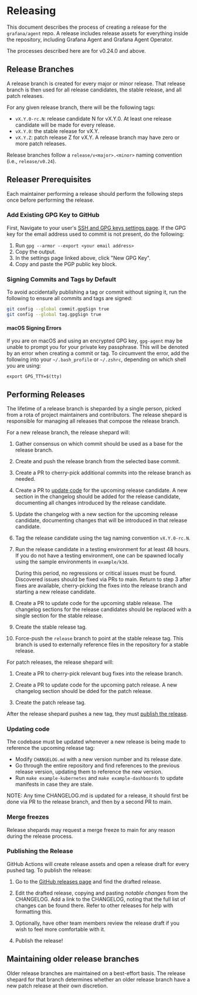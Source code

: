 # Releasing

This document describes the process of creating a release for the
`grafana/agent` repo. A release includes release assets for everything inside
the repository, including Grafana Agent and Grafana Agent Operator.

The processes described here are for v0.24.0 and above.

## Release Branches

A release branch is created for every major or minor release. That release
branch is then used for all release candidates, the stable release, and all
patch releases.

For any given release branch, there will be the following tags:

* `vX.Y.0-rc.N`: release candidate N for vX.Y.0. At least one release candidate
  will be made for every release.
* `vX.Y.0`: the stable release for vX.Y.
* `vX.Y.Z`: patch release Z for vX.Y. A release branch may have zero or more
  patch releases.

Release branches follow a `release/v<major>.<minor>` naming convention (i.e.,
`release/v0.24`).

## Releaser Prerequisites

Each maintainer performing a release should perform the following steps once
before performing the release.

### Add Existing GPG Key to GitHub

First, Navigate to your user's
[SSH and GPG keys settings page](https://github.com/settings/keys). If the GPG
key for the email address used to commit is not present, do the following:

1. Run `gpg --armor --export <your email address>`
2. Copy the output.
3. In the settings page linked above, click "New GPG Key".
4. Copy and paste the PGP public key block.

### Signing Commits and Tags by Default

To avoid accidentally publishing a tag or commit without signing it, run the
following to ensure all commits and tags are signed:

```bash
git config --global commit.gpgSign true
git config --global tag.gpgSign true
```

#### macOS Signing Errors

If you are on macOS and using an encrypted GPG key, `gpg-agent` may be unable
to prompt you for your private key passphrase. This will be denoted by an error
when creating a commit or tag. To circumvent the error, add the following into
your `~/.bash_profile` or `~/.zshrc`, depending on which shell you are using:

```
export GPG_TTY=$(tty)
```

## Performing Releases

The lifetime of a release branch is sheparded by a single person, picked from a
rota of project maintainers and contributors. The release shepard is
responsible for managing all releases that compose the release branch.

For a new release branch, the release shepard will:

1. Gather consensus on which commit should be used as a base for the release
   branch.

2. Create and push the release branch from the selected base commit.

3. Create a PR to cherry-pick additional commits into the release branch as
   needed.

4. Create a PR to [update code](#updating-code) for the upcoming release
   candidate. A new section in the changelog should be added for the release
   candidate, documenting all changes introduced by the release candidate.

4. Update the changelog with a new section for the upcoming release candidate,
   documenting changes that will be introduced in that release candidate.

5. Tag the release candidate using the tag naming convention `vX.Y.0-rc.N`.

6. Run the release candidate in a testing environment for at least 48 hours. If
   you do not have a testing environment, one can be spawned locally using the
   sample environments in `example/k3d`.

   During this period, no regressions or critical issues must be found.
   Discovered issues should be fixed via PRs to main. Return to step 3 after
   fixes are available, cherry-picking the fixes into the release branch and
   starting a new release candidate.

7. Create a PR to update code for the upcoming stable release. The changelog
   sections for the release candidates should be replaced with a single section
   for the stable release.

8. Create the stable release tag.

9. Force-push the `release` branch to point at the stable release tag. This
   branch is used to externally reference files in the repository for a stable
   release.

For patch releases, the release shepard will:

1. Create a PR to cherry-pick relevant bug fixes into the release branch.

2. Create a PR to update code for the upcoming patch release. A new changelog
   section should be dded for the patch release.

3. Create the patch release tag.

After the release shepard pushes a new tag, they must [publish the release](#publishing-the-release).

### Updating code

The codebase must be updated whenever a new release is being made to reference
the upcoming release tag:

* Modify `CHANGELOG.md` with a new version number and its release date.
* Go through the entire repository and find references to the previous release
  version, updating them to reference the new version.
* Run `make example-kubernetes` and `make example-dashboards` to update
  manifests in case they are stale.

NOTE: Any time CHANGELOG.md is updated for a release, it should first be done
via PR to the release branch, and then by a second PR to main.

### Merge freezes

Release shepards may request a merge freeze to main for any reason during the
release process.

### Publishing the Release

GitHub Actions will create release assets and open a release draft for every
pushed tag. To publish the release:

1. Go to the [GitHub releases page](https://github.com/grafana/agent/releases)
   and find the drafted release.

2. Edit the drafted release, copying and pasting *notable changes* from the
   CHANGELOG. Add a link to the CHANGELOG, noting that the full list of changes
   can be found there. Refer to other releases for help with formatting this.

3. Optionally, have other team members review the release draft if you wish
   to feel more comfortable with it.

4. Publish the release!

## Maintaining older release branches

Older release branches are maintained on a best-effort basis. The release
shepard for that branch determines whether an older release branch have a new
patch release at their own discretion.
